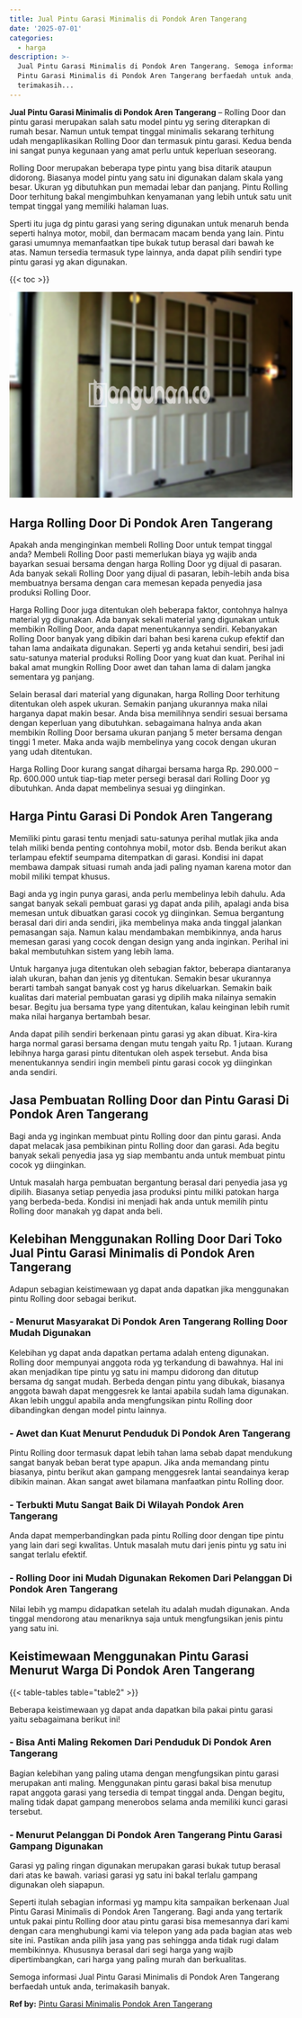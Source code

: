 ```yaml
---
title: Jual Pintu Garasi Minimalis di Pondok Aren Tangerang
date: '2025-07-01'
categories:
  - harga
description: >-
  Jual Pintu Garasi Minimalis di Pondok Aren Tangerang. Semoga informasi Jual
  Pintu Garasi Minimalis di Pondok Aren Tangerang berfaedah untuk anda,
  terimakasih...
---
```


**Jual Pintu Garasi Minimalis di Pondok Aren Tangerang** – Rolling Door dan pintu garasi merupakan salah satu model pintu yg sering diterapkan di rumah besar. Namun untuk tempat tinggal minimalis sekarang terhitung udah mengaplikasikan Rolling Door dan termasuk pintu garasi. Kedua benda ini sangat punya kegunaan yang amat perlu untuk keperluan seseorang.

Rolling Door merupakan beberapa type pintu yang bisa ditarik ataupun didorong. Biasanya model pintu yang satu ini digunakan dalam skala yang besar. Ukuran yg dibutuhkan pun memadai lebar dan panjang. Pintu Rolling Door terhitung bakal mengimbuhkan kenyamanan yang lebih untuk satu unit tempat tinggal yang memiliki halaman luas.

Sperti itu juga dg pintu garasi yang sering digunakan untuk menaruh benda seperti halnya motor, mobil, dan bermacam macam benda yang lain. Pintu garasi umumnya memanfaatkan tipe bukak tutup berasal dari bawah ke atas. Namun tersedia termasuk type lainnya, anda dapat pilih sendiri type pintu garasi yg akan digunakan.

{{< toc >}}

![Jual Pintu Garasi Minimalis di Pondok Aren Tangerang](/images/pintu-garasi-66.png)

## Harga Rolling Door Di Pondok Aren Tangerang

Apakah anda menginginkan membeli Rolling Door untuk tempat tinggal anda? Membeli Rolling Door pasti memerlukan biaya yg wajib anda bayarkan sesuai bersama dengan harga Rolling Door yg dijual di pasaran. Ada banyak sekali Rolling Door yang dijual di pasaran, lebih-lebih anda bisa membuatnya bersama dengan cara memesan kepada penyedia jasa produksi Rolling Door.

Harga Rolling Door juga ditentukan oleh beberapa faktor, contohnya halnya material yg digunakan. Ada banyak sekali material yang digunakan untuk membikin Rolling Door, anda dapat menentukannya sendiri. Kebanyakan Rolling Door banyak yang dibikin dari bahan besi karena cukup efektif dan tahan lama andaikata digunakan. Seperti yg anda ketahui sendiri, besi jadi satu-satunya material produksi Rolling Door yang kuat dan kuat. Perihal ini bakal amat mungkin Rolling Door awet dan tahan lama di dalam jangka sementara yg panjang.

Selain berasal dari material yang digunakan, harga Rolling Door terhitung ditentukan oleh aspek ukuran. Semakin panjang ukurannya maka nilai harganya dapat makin besar. Anda bisa memilihnya sendiri sesuai bersama dengan keperluan yang dibutuhkan. sebagaimana halnya anda akan membikin Rolling Door bersama ukuran panjang 5 meter bersama dengan tinggi 1 meter. Maka anda wajib membelinya yang cocok dengan ukuran yang udah ditentukan.

Harga Rolling Door kurang sangat dihargai bersama harga Rp. 290.000 – Rp. 600.000 untuk tiap-tiap meter persegi berasal dari Rolling Door yg dibutuhkan. Anda dapat membelinya sesuai yg diinginkan.

## Harga Pintu Garasi Di Pondok Aren Tangerang

Memiliki pintu garasi tentu menjadi satu-satunya perihal mutlak jika anda telah miliki benda penting contohnya mobil, motor dsb. Benda berikut akan terlampau efektif seumpama ditempatkan di garasi. Kondisi ini dapat membawa dampak situasi rumah anda jadi paling nyaman karena motor dan mobil miliki tempat khusus.

Bagi anda yg ingin punya garasi, anda perlu membelinya lebih dahulu. Ada sangat banyak sekali pembuat garasi yg dapat anda pilih, apalagi anda bisa memesan untuk dibuatkan garasi cocok yg diinginkan. Semua bergantung berasal dari diri anda sendiri, jika membelinya maka anda tinggal jalankan pemasangan saja. Namun kalau mendambakan membikinnya, anda harus memesan garasi yang cocok dengan design yang anda inginkan. Perihal ini bakal membutuhkan sistem yang lebih lama.

Untuk harganya juga ditentukan oleh sebagian faktor, beberapa diantaranya ialah ukuran, bahan dan jenis yg ditentukan. Semakin besar ukurannya berarti tambah sangat banyak cost yg harus dikeluarkan. Semakin baik kualitas dari material pembuatan garasi yg dipilih maka nilainya semakin besar. Begitu jua bersama type yang ditentukan, kalau keinginan lebih rumit maka nilai harganya bertambah besar.

Anda dapat pilih sendiri berkenaan pintu garasi yg akan dibuat. Kira-kira harga normal garasi bersama dengan mutu tengah yaitu Rp. 1 jutaan. Kurang lebihnya harga garasi pintu ditentukan oleh aspek tersebut. Anda bisa menentukannya sendiri ingin membeli pintu garasi cocok yg diinginkan anda sendiri.

## Jasa Pembuatan Rolling Door dan Pintu Garasi Di Pondok Aren Tangerang

Bagi anda yg inginkan membuat pintu Rolling door dan pintu garasi. Anda dapat melacak jasa pembikinan pintu Rolling door dan garasi. Ada begitu banyak sekali penyedia jasa yg siap membantu anda untuk membuat pintu cocok yg diinginkan.

Untuk masalah harga pembuatan bergantung berasal dari penyedia jasa yg dipilih. Biasanya setiap penyedia jasa produksi pintu miliki patokan harga yang berbeda-beda. Kondisi ini menjadi hak anda untuk memilih pintu Rolling door manakah yg dapat anda beli.

## Kelebihan Menggunakan Rolling Door Dari Toko Jual Pintu Garasi Minimalis di Pondok Aren Tangerang

Adapun sebagian keistimewaan yg dapat anda dapatkan jika menggunakan pintu Rolling door sebagai berikut.

### \- Menurut Masyarakat Di Pondok Aren Tangerang Rolling Door Mudah Digunakan

Kelebihan yg dapat anda dapatkan pertama adalah enteng digunakan. Rolling door mempunyai anggota roda yg terkandung di bawahnya. Hal ini akan menjadikan tipe pintu yg satu ini mampu didorong dan ditutup bersama dg sangat mudah. Berbeda dengan pintu yang dibukak, biasanya anggota bawah dapat menggesrek ke lantai apabila sudah lama digunakan. Akan lebih unggul apabila anda mengfungsikan pintu Rolling door dibandingkan dengan model pintu lainnya.

### \- Awet dan Kuat Menurut Penduduk Di Pondok Aren Tangerang

Pintu Rolling door termasuk dapat lebih tahan lama sebab dapat mendukung sangat banyak beban berat type apapun. Jika anda memandang pintu biasanya, pintu berikut akan gampang menggesrek lantai seandainya kerap dibikin mainan. Akan sangat awet bilamana manfaatkan pintu Rolling door.

### \- Terbukti Mutu Sangat Baik Di Wilayah Pondok Aren Tangerang

Anda dapat memperbandingkan pada pintu Rolling door dengan tipe pintu yang lain dari segi kwalitas. Untuk masalah mutu dari jenis pintu yg satu ini sangat terlalu efektif.

### \- Rolling Door ini Mudah Digunakan Rekomen Dari Pelanggan Di Pondok Aren Tangerang

Nilai lebih yg mampu didapatkan setelah itu adalah mudah digunakan. Anda tinggal mendorong atau menariknya saja untuk mengfungsikan jenis pintu yang satu ini.

## Keistimewaan Menggunakan Pintu Garasi Menurut Warga Di Pondok Aren Tangerang

{{< table-tables table="table2" >}}

Beberapa keistimewaan yg dapat anda dapatkan bila pakai pintu garasi yaitu sebagaimana berikut ini!

### \- Bisa Anti Maling Rekomen Dari Penduduk Di Pondok Aren Tangerang

Bagian kelebihan yang paling utama dengan mengfungsikan pintu garasi merupakan anti maling. Menggunakan pintu garasi bakal bisa menutup rapat anggota garasi yang tersedia di tempat tinggal anda. Dengan begitu, maling tidak dapat gampang menerobos selama anda memiliki kunci garasi tersebut.

### \- Menurut Pelanggan Di Pondok Aren Tangerang Pintu Garasi Gampang Digunakan

Garasi yg paling ringan digunakan merupakan garasi bukak tutup berasal dari atas ke bawah. variasi garasi yg satu ini bakal terlalu gampang digunakan oleh siapapun.

Seperti itulah sebagian informasi yg mampu kita sampaikan berkenaan Jual Pintu Garasi Minimalis di Pondok Aren Tangerang. Bagi anda yang tertarik untuk pakai pintu Rolling door atau pintu garasi bisa memesannya dari kami dengan cara menghubungi kami via telepon yang ada pada bagian atas web site ini. Pastikan anda pilih jasa yang pas sehingga anda tidak rugi dalam membikinnya. Khususnya berasal dari segi harga yang wajib dipertimbangkan, cari harga yang paling murah dan berkualitas.

Semoga informasi Jual Pintu Garasi Minimalis di Pondok Aren Tangerang berfaedah untuk anda, terimakasih banyak.

**Ref by:** [Pintu Garasi Minimalis Pondok Aren Tangerang](https://id.wikipedia.org/wiki/Pintu)
